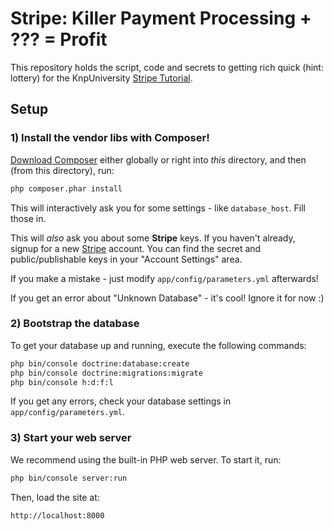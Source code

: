 # Stripe: Killer Payment Processing + ??? = Profit

This repository holds the script, code and secrets to getting
rich quick (hint: lottery) for the KnpUniversity [Stripe Tutorial][stripe_tuts].

## Setup

### 1) Install the vendor libs with Composer!

[Download Composer][composer] either globally or right into *this* directory,
and then (from this directory), run:

```bash
php composer.phar install
```

This will interactively ask you for some settings - like `database_host`.
Fill those in.

This will *also* ask you about some **Stripe** keys. If you haven't already,
signup for a new [Stripe](https://stripe.com/) account. You can find the
secret and public/publishable keys in your "Account Settings" area.

If you make a mistake - just modify `app/config/parameters.yml` afterwards!

If you get an error about "Unknown Database" - it's cool! Ignore it for now :)

### 2) Bootstrap the database

To get your database up and running, execute the following commands:

```bash
php bin/console doctrine:database:create
php bin/console doctrine:migrations:migrate
php bin/console h:d:f:l
```

If you get any errors, check your database settings in `app/config/parameters.yml`.

### 3) Start your web server

We recommend using the built-in PHP web server. To start it, run:

```bash
php bin/console server:run
```

Then, load the site at:

    http://localhost:8000


[stripe_tuts]: https://knpuniversity.com/screencast/stripe
[composer]: https://getcomposer.org/
